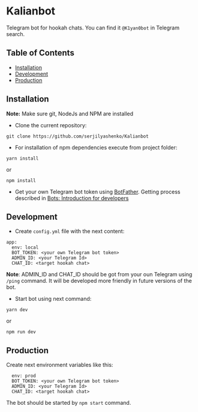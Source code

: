 # Kalianbot
Telegram bot for hookah chats. You can find it `@K1yan0bot` in Telegram search.

## Table of Contents

- [Installation](#instalation)
- [Development](#dev)
- [Production](#prod)

## Installation

**Note:** Make sure git, NodeJs and NPM are installed

- Clone the current repository:

```bush
git clone https://github.com/serjilyashenko/Kalianbot
```

- For installation of npm dependencies execute from project folder:

```bush
yarn install
```

or

```bush
npm install
```

- Get your own Telegram bot token using [BotFather](https://telegram.me/botfather). Getting process described in [Bots: Introduction for developers](https://core.telegram.org/bots#6-botfather)

## Development

- Create `config.yml` file with the next content:
```
app:
  env: local
  BOT_TOKEN: <your own Telegram bot token>
  ADMIN_ID: <your Telegram Id>
  CHAT_ID: <target hookah chat>
```

**Note**: ADMIN_ID and CHAT_ID should be got from your oun Telegram using `/ping` command. It will be developed more friendly in future versions of the bot.

- Start bot using next command:

```bush
yarn dev
```

or

```bush
npm run dev
```

## Production

Create next environment variables like this:

```bush
  env: prod
  BOT_TOKEN: <your own Telegram bot token>
  ADMIN_ID: <your Telegram Id>
  CHAT_ID: <target hookah chat>
```

The bot should be started by `npm start` command.
